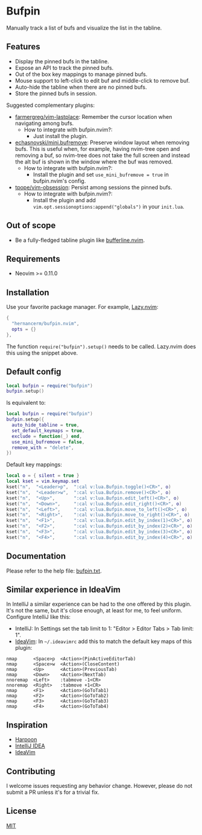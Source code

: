 # Bufpin

Manually track a list of bufs and visualize the list in the tabline.

## Features

- Display the pinned bufs in the tabline.
- Expose an API to track the pinned bufs.
- Out of the box key mappings to manage pinned bufs.
- Mouse support to left-click to edit buf and middle-click to remove buf.
- Auto-hide the tabline when there are no pinned bufs.
- Store the pinned bufs in session.

Suggested complementary plugins:

- [farmergreg/vim-lastplace](https://github.com/farmergreg/vim-lastplace): Remember the cursor
  location when navigating among bufs.
  - How to integrate with bufpin.nvim?:
    - Just install the plugin.
- [echasnovski/mini.bufremove](https://github.com/echasnovski/mini.bufremove): Preserve window
  layout when removing bufs. This is useful when, for example, having nvim-tree open and removing a
  buf, so nvim-tree does not take the full screen and instead the alt buf is shown in the window
  where the buf was removed.
  - How to integrate with bufpin.nvim?:
    - Install the plugin and set `use_mini_bufremove = true` in bufpin.nvim's config.
- [tpope/vim-obsession](https://github.com/tpope/vim-obsession): Persist among sessions the pinned
  bufs.
  - How to integrate with bufpin.nvim?:
    - Install the plugin and add `vim.opt.sessionoptions:append("globals")` in your `init.lua`.

## Out of scope

- Be a fully-fledged tabline plugin like
  [bufferline.nvim](https://github.com/akinsho/bufferline.nvim).

## Requirements

- Neovim >= 0.11.0

## Installation

Use your favorite package manager. For example, [Lazy.nvim](https://github.com/folke/lazy.nvim):

```lua
{
  "hernancerm/bufpin.nvim",
  opts = {}
},
```

The function `require("bufpin").setup()` needs to be called. Lazy.nvim does this using the snippet
above.

## Default config

```lua
local bufpin = require("bufpin")
bufpin.setup()
```

Is equivalent to:

```lua
local bufpin = require("bufpin")
bufpin.setup({
  auto_hide_tabline = true,
  set_default_keymaps = true,
  exclude = function(_) end,
  use_mini_bufremove = false,
  remove_with = "delete",
})
```

Default key mappings:

```lua
local o = { silent = true }
local kset = vim.keymap.set
kset("n",  "<Leader>p",  ":cal v:lua.Bufpin.toggle()<CR>", o)
kset("n",  "<Leader>w",  ":cal v:lua.Bufpin.remove()<CR>", o)
kset("n",  "<Up>",       ":cal v:lua.Bufpin.edit_left()<CR>", o)
kset("n",  "<Down>",     ":cal v:lua.Bufpin.edit_right()<CR>", o)
kset("n",  "<Left>",     ":cal v:lua.Bufpin.move_to_left()<CR>", o)
kset("n",  "<Right>",    ":cal v:lua.Bufpin.move_to_right()<CR>", o)
kset("n",  "<F1>",       ":cal v:lua.Bufpin.edit_by_index(1)<CR>", o)
kset("n",  "<F2>",       ":cal v:lua.Bufpin.edit_by_index(2)<CR>", o)
kset("n",  "<F3>",       ":cal v:lua.Bufpin.edit_by_index(3)<CR>", o)
kset("n",  "<F4>",       ":cal v:lua.Bufpin.edit_by_index(4)<CR>", o)
```

## Documentation

Please refer to the help file: [bufpin.txt](./doc/bufpin.txt).

## Similar experience in IdeaVim

In IntelliJ a similar experience can be had to the one offered by this plugin. It's not the same,
but it's close enough, at least for me, to feel uniform. Configure IntelliJ like this:

- IntelliJ: In Settings set the tab limit to 1: "Editor > Editor Tabs > Tab limit: 1".
- [IdeaVim](https://github.com/JetBrains/ideavim): In `~/.ideavimrc` add this to match the default
  key maps of this plugin:

```text
nmap      <Space>p  <Action>(PinActiveEditorTab)
nmap      <Space>w  <Action>(CloseContent)
nmap      <Up>      <Action>(PreviousTab)
nmap      <Down>    <Action>(NextTab)
nnoremap  <Left>    :tabmove -1<CR>
nnoremap  <Right>   :tabmove +1<CR>
nmap      <F1>      <Action>(GoToTab1)
nmap      <F2>      <Action>(GoToTab2)
nmap      <F3>      <Action>(GoToTab3)
nmap      <F4>      <Action>(GoToTab4)
```

## Inspiration

- [Harpoon](https://github.com/ThePrimeagen/harpoon)
- [IntelliJ IDEA](https://www.jetbrains.com/idea/)
- [IdeaVim](https://github.com/JetBrains/ideavim)

## Contributing

I welcome issues requesting any behavior change. However, please do not submit a PR unless it's for
a trivial fix.

## License

[MIT](./LICENSE)
